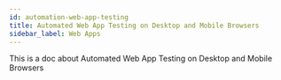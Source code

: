 ```yaml
---
id: automation-web-app-testing
title: Automated Web App Testing on Desktop and Mobile Browsers
sidebar_label: Web Apps
---
```


This is a doc about Automated Web App Testing on Desktop and Mobile Browsers